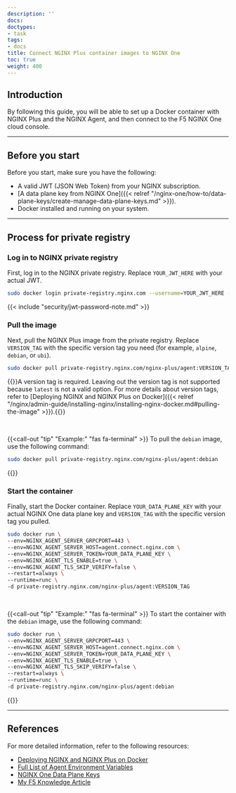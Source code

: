 ```yaml
---
description: ''
docs:
doctypes:
- task
tags:
- docs
title: Connect NGINX Plus container images to NGINX One
toc: true
weight: 400
---
```


## Introduction

By following this guide, you will be able to set up a Docker container with NGINX Plus and the NGINX Agent, and then connect to the F5 NGINX One cloud console.

---

## Before you start

Before you start, make sure you have the following:

- A valid JWT (JSON Web Token) from your NGINX subscription.
- [A data plane key from NGINX One]({{< relref "/nginx-one/how-to/data-plane-keys/create-manage-data-plane-keys.md" >}}).
- Docker installed and running on your system.

---

## Process for private registry

### Log in to NGINX private registry

First, log in to the NGINX private registry. Replace `YOUR_JWT_HERE` with your actual JWT.

```sh
sudo docker login private-registry.nginx.com --username=YOUR_JWT_HERE --password=none
```

{{< include "security/jwt-password-note.md" >}}

### Pull the image

Next, pull the NGINX Plus image from the private registry. Replace `VERSION_TAG` with the specific version tag you need (for example, `alpine`, `debian`, or `ubi`).

```sh
sudo docker pull private-registry.nginx.com/nginx-plus/agent:VERSION_TAG
```

{{<note>}}A version tag is required. Leaving out the version tag is not supported because `latest` is not a valid option. For more details about version tags, refer to [Deploying NGINX and NGINX Plus on Docker]({{< relref "/nginx/admin-guide/installing-nginx/installing-nginx-docker.md#pulling-the-image" >}}).{{</note>}}

<br>

{{<call-out "tip" "Example:" "fas fa-terminal" >}}
To pull the `debian` image, use the following command:

```sh
sudo docker pull private-registry.nginx.com/nginx-plus/agent:debian
```
{{</call-out>}}

### Start the container

Finally, start the Docker container. Replace `YOUR_DATA_PLANE_KEY` with your actual NGINX One data plane key and `VERSION_TAG` with the specific version tag you pulled.

```sh
sudo docker run \
--env=NGINX_AGENT_SERVER_GRPCPORT=443 \
--env=NGINX_AGENT_SERVER_HOST=agent.connect.nginx.com \
--env=NGINX_AGENT_SERVER_TOKEN=YOUR_DATA_PLANE_KEY \
--env=NGINX_AGENT_TLS_ENABLE=true \
--env=NGINX_AGENT_TLS_SKIP_VERIFY=false \
--restart=always \
--runtime=runc \
-d private-registry.nginx.com/nginx-plus/agent:VERSION_TAG
```

<br>

{{<call-out "tip" "Example:" "fas fa-terminal" >}}
To start the container with the `debian` image, use the following command:

```sh
sudo docker run \
--env=NGINX_AGENT_SERVER_GRPCPORT=443 \
--env=NGINX_AGENT_SERVER_HOST=agent.connect.nginx.com \
--env=NGINX_AGENT_SERVER_TOKEN=YOUR_DATA_PLANE_KEY \
--env=NGINX_AGENT_TLS_ENABLE=true \
--env=NGINX_AGENT_TLS_SKIP_VERIFY=false \
--restart=always \
--runtime=runc \
-d private-registry.nginx.com/nginx-plus/agent:debian
```

{{</call-out>}}

---

## References

For more detailed information, refer to the following resources:

- [Deploying NGINX and NGINX Plus on Docker](https://docs.nginx.com/nginx/admin-guide/installing-nginx/installing-nginx-docker/)
- [Full List of Agent Environment Variables](https://docs.nginx.com/nginx-agent/configuration/configuration-overview/#nginx-agent-environment-variables)
- [NGINX One Data Plane Keys](https://docs.nginx.com/nginx-one/how-to/data-plane-keys/create-manage-data-plane-keys/)
- [My F5 Knowledge Article](https://my.f5.com/manage/s/article/K000090257)
